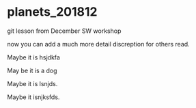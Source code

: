 # planets_201812
git lesson from December SW workshop 

now you can add a much more detail discreption for others read.

Maybe it is hsjdkfa

May be  it is a dog

Maybe it is lsnjds.

Maybe it isnjksfds.
